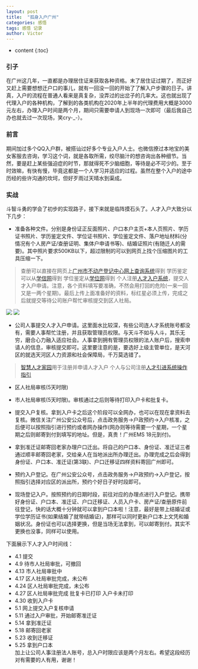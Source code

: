 ```yaml
---
layout: post
title:  "孤身入户广州"
categories: 感悟
tags: 感悟 记录
author: Victor
---
```


* content
{:toc}

### 引子
在广州这几年，一直都是办理居住证来获取各种资格。末了居住证过期了，而正好又赶上需要想想迁户口的事儿，就有一回没一回的开始了了解入户步骤的日子。讲真，入户的流程在普通人看来是真复杂，没弄过的出岔子的几率大。这也就出现了代理入户的各种机构，了解到的各类机构在2020年上半年的代理费用大概是3000元左右，办理入户时间是两个月，期间只需要申请人到现场一次即可（最后我自己办也就去过一次现场，笑cry-_-）。

### 前言
期间加过多个QQ入户群，被搭讪过好多个专业入户人士。也微信撩过本地宝的美女客服去咨询，学习这个词，就是各取所需，绞尽脑汁的想咨询出各种细节。当然，要是赶上某些强迫症的时节，那就得死不少脑细胞，等待是必不可少的。至于时效嘛，有快有慢，毕竟这都是一个人学习并适应的过程。虽然在整个入户的途中历经的些许沟通的坎坷，但好歹雨过天晴水到渠成。

### 实战
斗智斗勇的学会了初步的实现路子，接下来就是临阵摸石头了。人才入户大致分以下几步：

- 准备各种文件。分别是身份证正反面照片、户口本户主页+本人页照片、学历证书照片、学历鉴定文件、学位证书照片、学位鉴定文件、落户地址材料(分情况有个人房产证/查册证明、集体户申请书等)、结婚证照片(有随迁人的需要)。其中照片要求500KB以下，超过限制的可以到网页上找个压缩图片的工具压缩一下。
> 查册可以直接在网页上[广州市不动产登记中心网上查询系统](ghzyj.gz.gov.cn/wxpro_ts/grcx/?gdbsTokenId=)得到
> 学历鉴定可以从[学信网](https://my.chsi.com.cn/archive/index.jsp)得到
> 学位鉴定从[学位网](https://www.chinadegrees.cn/cqva/account/login.html)得到
> 个人注册[人才入户系统](https://gzrsj.hrssgz.gov.cn/vsgzhr/login_home.aspx)，提交人才入户申请。注意，各个资料填写要准确，不然会用打回的危险(一来一回又是一两个星期)。最后上传上面准备好的资料，标红星必须上传，完成之后就提交等待公司账户帮忙审核提交到区人社局。  

![](https://V-I-C-T-O-R.github.io/pics/new_time/1.jpg)
![](https://V-I-C-T-O-R.github.io/pics/new_time/2.png)
- 公司人事提交人才入户申请。这里面水比较深，有些公司连人才系统账号都没有，需要人事帮忙注册，并且获取管理员权限。与天斗不如与人斗，其乐无穷，磨合心力融入适应社会。人事拿到拥有管理员权限的法人账户后，搜索申请人的信息，审核提交即可。这里要注意的是，要选好上级主管单位，是天河区的就选天河区人力资源和社会保障局，千万莫选错了。
> [智慧人才家园](https://gzrsj.hrssgz.gov.cn/vsgzhr/login_home.aspx)用于注册并申请人才入户
> 个人与公司注册[人才引进系统操作指引](https://news.dayoo.com/guangzhou/201908/08/152263_52739105.htm)

- 区人社局审核(5天时限)

- 市人社局审核(5天时限)。审核通过之后则等待打印入户卡和批复卡。

- 提交入户复核。拿到入户卡之后这个阶段可以全网办，也可以在现在拿资料去复核。微信关注广州公安公众号后，点击政务服务->户政预约->入户核准，之后便可以按照指引进行预约或者网办操作(网办则等待需要一个星期，一个星期之后则邮寄到付到填写的地址。但是，真贵！广州EMS 18元到付)。

- 拿到准迁证邮寄回老家办理户口迁出。将自己的户口本、身份证、准迁证三者通过顺丰邮寄回老家，交给亲人在当地派出所办理迁出。办理完成之后会得到身份证、户口本、准迁证(第3联)、户口迁移证四样资料寄回广州即可。

- 预约入户登记。在广州公安公众号，点击政务服务->户政预约->入户登记，按照指引选择对应区的派出所，预约个好日子好时段即可。

- 现场登记入户。按照预约的日期时段，前往对应的办理点进行入户登记。携带好身份证、户口本、准迁证、户口迁移证、人员入户卡、房产证/查册原件前往登记，快的话大概十分钟就可以拿到户口本啦！注意，最好是带上结婚证或学位学历证书(如果结婚了就带结婚证)，那样可以同时更新户口本上文凭和婚姻状况。身份证也可以选择更换，但是当场无法拿到，可以邮寄到付。其实不更换也没事，同样可以使用。

下面展示下人才入户时间线：

* 4.1 提交
* 4.9 待市人社局审批，可撤回
* 4.13 市人社局审批中
* 4.17 区人社局审批完成，未公布
* 4.24 区人社局审批完成，未公布
* 4.27 区人社局审批完成 批复卡已打印 入户卡未打印
* 4.30 收到入户卡
* 5.1  网上提交入户复核申请
* 5.11 通过入户审批，开始邮寄准迁证
* 5.14 拿到准迁证
* 5.18 邮寄回老家
* 5.23 收到迁移证
* 5.25 拿到户口本  
加上让公司人事注册法人账号，总入户时限应该是两个月左右。希望这段经历对有需要的人有用，谢谢！

